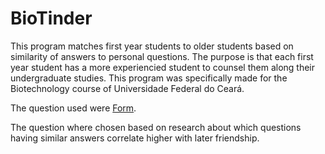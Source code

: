 # BioTinder
This program matches first year students to older students based on similarity of answers to personal questions. The purpose is that each first year student has a more experiencied student to counsel them along their undergraduate studies. This program was specifically made for the Biotechnology course of Universidade Federal do Ceará.

The question used were [Form](https://forms.gle/iwyFBoAftDuxMAK58). 

The question where chosen based on research about which questions having similar answers correlate higher with later friendship.
